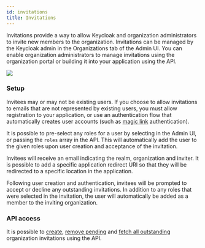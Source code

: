```yaml
---
id: invitations
title: Invitations
---
```


Invitations provide a way to allow Keycloak and organization administrators to invite new members to the organization.
Invitations can be managed by the Keycloak admin in the Organizations tab of the Admin UI. You can enable organization administrators to manage invitations using the organization portal or building it into your application using the API.

![](/docs/organizations-invitations-invite.png)

### Setup

Invitees may or may not be existing users. If you choose to allow invitations to emails that are not represented by existing users, you must allow registration to your application, or use an authentication flow that automatically creates user accounts (such as [magic link](/docs/authentication/magic-links) authentication).

It is possible to pre-select any roles for a user by selecting in the Admin UI, or passing the `roles` array in the API. This will automatically add the user to the given roles upon user creation and acceptance of the invitation.

Invitees will receive an email indicating the realm, organization and inviter. It is possible to add a specific application redirect URI so that they will be redirected to a specific location in the application.

Following user creation and authentication, invitees will be prompted to accept or decline any outstanding invitations. In addition to any roles that were selected in the invitation, the user will automatically be added as a member to the inviting organization.

### API access

It is possible to [create](/api/add-organization-invitation), [remove pending](/api/remove-organization-invitation) and [fetch all outstanding](/api/get-organization-invitations) organization invitations using the API.
